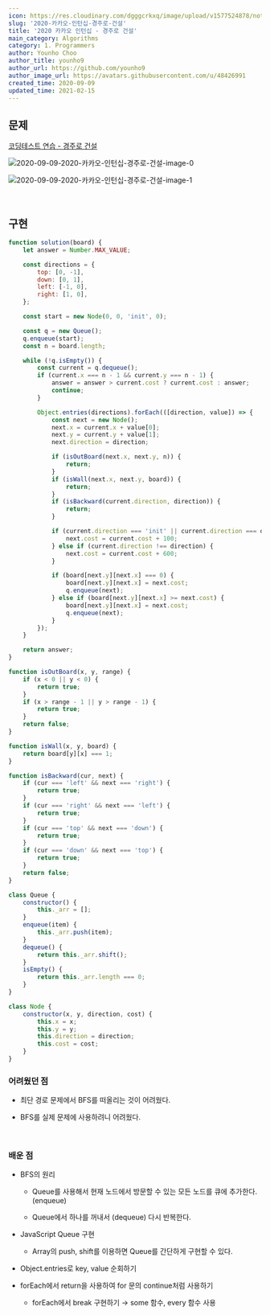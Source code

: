 ```yaml
---
icon: https://res.cloudinary.com/dgggcrkxq/image/upload/v1577524878/noticon/gzl7ru4i4vv3phyv34y3.png
slug: '2020-카카오-인턴십-경주로-건설'
title: '2020 카카오 인턴십 - 경주로 건설'
main_category: Algorithms
category: 1. Programmers
author: Younho Choo
author_title: younho9
author_url: https://github.com/younho9
author_image_url: https://avatars.githubusercontent.com/u/48426991
created_time: 2020-09-09
updated_time: 2021-02-15
---
```


## 문제

[코딩테스트 연습 - 경주로 건설](https://programmers.co.kr/learn/courses/30/lessons/67259?language=javascript)

![2020-09-09-2020-카카오-인턴십-경주로-건설-image-0](./images/2020-09-09-2020-카카오-인턴십-경주로-건설-image-0.png)

![2020-09-09-2020-카카오-인턴십-경주로-건설-image-1](./images/2020-09-09-2020-카카오-인턴십-경주로-건설-image-1.png)

<br />

## 구현

```javascript
function solution(board) {
	let answer = Number.MAX_VALUE;

	const directions = {
		top: [0, -1],
		down: [0, 1],
		left: [-1, 0],
		right: [1, 0],
	};

	const start = new Node(0, 0, 'init', 0);

	const q = new Queue();
	q.enqueue(start);
	const n = board.length;

	while (!q.isEmpty()) {
		const current = q.dequeue();
		if (current.x === n - 1 && current.y === n - 1) {
			answer = answer > current.cost ? current.cost : answer;
			continue;
		}

		Object.entries(directions).forEach(([direction, value]) => {
			const next = new Node();
			next.x = current.x + value[0];
			next.y = current.y + value[1];
			next.direction = direction;

			if (isOutBoard(next.x, next.y, n)) {
				return;
			}
			if (isWall(next.x, next.y, board)) {
				return;
			}
			if (isBackward(current.direction, direction)) {
				return;
			}

			if (current.direction === 'init' || current.direction === direction) {
				next.cost = current.cost + 100;
			} else if (current.direction !== direction) {
				next.cost = current.cost + 600;
			}

			if (board[next.y][next.x] === 0) {
				board[next.y][next.x] = next.cost;
				q.enqueue(next);
			} else if (board[next.y][next.x] >= next.cost) {
				board[next.y][next.x] = next.cost;
				q.enqueue(next);
			}
		});
	}

	return answer;
}

function isOutBoard(x, y, range) {
	if (x < 0 || y < 0) {
		return true;
	}
	if (x > range - 1 || y > range - 1) {
		return true;
	}
	return false;
}

function isWall(x, y, board) {
	return board[y][x] === 1;
}

function isBackward(cur, next) {
	if (cur === 'left' && next === 'right') {
		return true;
	}
	if (cur === 'right' && next === 'left') {
		return true;
	}
	if (cur === 'top' && next === 'down') {
		return true;
	}
	if (cur === 'down' && next === 'top') {
		return true;
	}
	return false;
}

class Queue {
	constructor() {
		this._arr = [];
	}
	enqueue(item) {
		this._arr.push(item);
	}
	dequeue() {
		return this._arr.shift();
	}
	isEmpty() {
		return this._arr.length === 0;
	}
}

class Node {
	constructor(x, y, direction, cost) {
		this.x = x;
		this.y = y;
		this.direction = direction;
		this.cost = cost;
	}
}
```

### 어려웠던 점

- 최단 경로 문제에서 BFS를 떠올리는 것이 어려웠다.

- BFS를 실제 문제에 사용하려니 어려웠다.

<br />

### 배운 점

- BFS의 원리

  - Queue를 사용해서 현재 노드에서 방문할 수 있는 모든 노드를 큐에 추가한다. (enqueue)

  - Queue에서 하나를 꺼내서 (dequeue) 다시 반복한다.

- JavaScript Queue 구현

  - Array의 push, shift를 이용하면 Queue를 간단하게 구현할 수 있다.

- Object.entries로 key, value 순회하기

- forEach에서 return을 사용하여 for 문의 continue처럼 사용하기

  - forEach에서 break 구현하기 → some 함수, every 함수 사용
